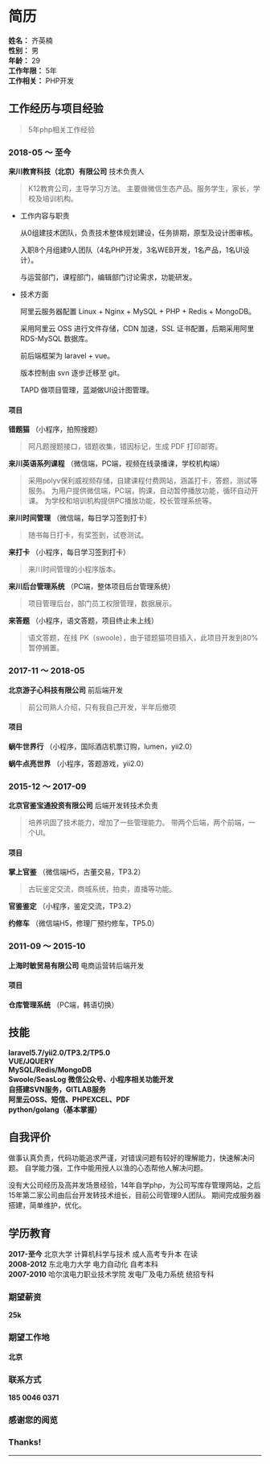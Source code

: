 # 简历
**姓名：** 齐英楠  
**性别：** 男  
**年龄：** 29  
**工作年限：** 5年  
**工作相关：** PHP开发


## 工作经历与项目经验
> 5年php相关工作经验

### 2018-05 ～ 至今 
**来川教育科技（北京）有限公司** 技术负责人
> K12教育公司，主导学习方法。
> 主要做微信生态产品。服务学生，家长，学校及培训机构。

* 工作内容与职责  

  从0组建技术团队，负责技术整体规划建设，任务排期，原型及设计图审核。 

  入职8个月组建9人团队（4名PHP开发，3名WEB开发，1名产品，1名UI设计）。 

  与运营部门，课程部门，编辑部门讨论需求，功能研发。

* 技术方面

  阿里云服务器配置 Linux + Nginx + MySQL + PHP + Redis + MongoDB。

  采用阿里云 OSS 进行文件存储，CDN 加速，SSL 证书配置，后期采用阿里 RDS-MySQL 数据库。

  前后端框架为 laravel + vue。

  版本控制由 svn 逐步迁移至 git。
  
  TAPD 做项目管理，蓝湖做UI设计图管理。

#### 项目
**错题猫** （小程序，拍照搜题）  
> 阿凡题搜题接口，错题收集，错因标记，生成 PDF 打印邮寄。

**来川英语系列课程** （微信端，PC端，视频在线录播课，学校机构端） 
> 采用polyv保利威视频存储，自建课程付费网站，涵盖打卡，答题，测试等服务。
> 为用户提供微信端，PC端，购课，自动暂停播放功能，循环自动开课。
> 为学校和培训机构提供PC播放功能，校长管理系统等。

**来川时间管理** （微信端，每日学习签到打卡）  
> 随书每日打卡，有奖签到，试卷测试。

**来打卡** （小程序，每日学习签到打卡）  
> 来川时间管理的小程序版本。

**来川后台管理系统** （PC端，整体项目后台管理系统）  
> 项目管理后台，部门员工权限管理，数据展示。

**来答题** （小程序，语文答题，项目终止未上线）  
> 语文答题，在线 PK（swoole），由于错题猫项目插入，此项目开发到80%暂停搁置。

### 2017-11 ～ 2018-05 
**北京游子心科技有限公司** 前后端开发
> 前公司熟人介绍，只有我自己开发，半年后撤项

#### 项目
**蜗牛世界行** （小程序，国际酒店机票订购，lumen，yii2.0） 

**蜗牛点亮世界** （小程序，答题游戏，yii2.0）  

### 2015-12 ～ 2017-09 
**北京官鉴宝通投资有限公司** 后端开发转技术负责
> 培养巩固了技术能力，增加了一些管理能力。
> 带两个后端，两个前端，一个UI。

#### 项目
**掌上官鉴** （微信端H5，古董交易，TP3.2） 
> 古玩鉴定交流，商城系统，拍卖，直播等功能。

**官鉴鉴定** （小程序，鉴定交流，TP3.2）

**约修车** （微信端H5，修理厂预约修车，TP5.0）

### 2011-09 ～ 2015-10 
**上海时敏贸易有限公司** 电商运营转后端开发

#### 项目
**仓库管理系统** （PC端，韩语切换）

## 技能
**laravel5.7/yii2.0/TP3.2/TP5.0**  
**VUE/JQUERY**  
**MySQL/Redis/MongoDB**  
**Swoole/SeasLog**
**微信公众号、小程序相关功能开发**  
**自搭建SVN服务，GITLAB服务**  
**阿里云OSS、短信、PHPEXCEL、PDF**  
**python/golang（基本掌握）**

## 自我评价

  做事认真负责，代码功能追求严谨，对错误问题有较好的理解能力，快速解决问题。
  自学能力强，工作中能用授人以渔的心态帮他人解决问题。
  
  没有大公司经历及高并发场景经验，14年自学php，为公司写库存管理网站，之后15年第二家公司由后台开发转技术组长，目前公司管理9人团队。
  期间完成服务器搭建，简单维护，优化。

## 学历教育

**2017-至今** 北京大学 计算机科学与技术 成人高考专升本 在读  
**2008-2012** 东北电力大学 电力自动化 自考本科  
**2007-2010** 哈尔滨电力职业技术学院 发电厂及电力系统 统招专科

### 期望薪资
**25k**

### 期望工作地
**北京**

### 联系方式
**185 0046 0371**

### 感谢您的阅览
### Thanks!
***
